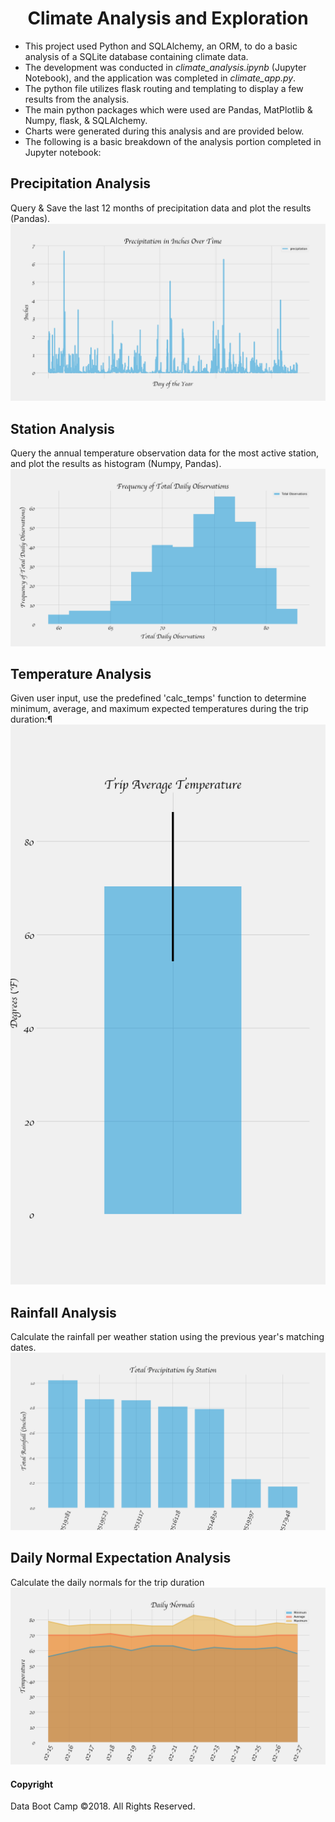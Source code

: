 <h1 align=center> Climate Analysis and Exploration </h1>

* This project used Python and SQLAlchemy, an ORM, to do a basic analysis of a SQLite database containing climate data.  
* The development was conducted in _climate_analysis.ipynb_ (Jupyter Notebook), and the application was completed in _climate_app.py_.  
* The python file utilizes flask routing and templating to display a few results from the analysis.  
* The main python packages which were used are Pandas, MatPlotlib & Numpy, flask, & SQLAlchemy.  
* Charts were generated during this analysis and are provided below.  
* The following is a basic breakdown of the analysis portion completed in Jupyter notebook:

## Precipitation Analysis
Query & Save the last 12 months of precipitation data and plot the results (Pandas).
  ![precipitation](Images/precipitation_over_time.png)

## Station Analysis
Query the annual temperature observation data for the most active station, and plot the results as histogram (Numpy, Pandas). 
  ![station-histogram](Images/frequency_of_tobs.png)

## Temperature Analysis 
Given user input, use the predefined 'calc_temps' function to determine minimum, average, and maximum expected temperatures during the trip duration:¶
  ![temperature](Images/trip_avg_temp.png)

## Rainfall Analysis
Calculate the rainfall per weather station using the previous year's matching dates.
  ![Precipitation x Station](Images/total_precipitation_by_station.png)

## Daily Normal Expectation Analysis
Calculate the daily normals for the trip duration
  ![daily-normals](Images/daily_normals.png)





#### Copyright
Data Boot Camp ©2018. All Rights Reserved.
